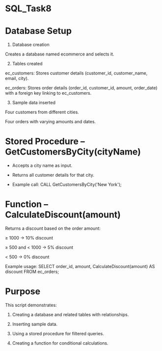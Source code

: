 # SQL_Task8
# Database Setup

1. Database creation

Creates a database named ecommerce and selects it.

2. Tables created

ec_customers: Stores customer details (customer_id, customer_name, email, city).

ec_orders: Stores order details (order_id, customer_id, amount, order_date) with a foreign key linking to ec_customers.

3. Sample data inserted

Four customers from different cities.

Four orders with varying amounts and dates.

# Stored Procedure – GetCustomersByCity(cityName)

* Accepts a city name as input.

* Returns all customer details for that city.

* Example call: CALL GetCustomersByCity('New York');

# Function – CalculateDiscount(amount)

Returns a discount based on the order amount:

≥ 1000 → 10% discount

≥ 500 and < 1000 → 5% discount

< 500 → 0% discount

Example usage: SELECT order_id, amount, CalculateDiscount(amount) AS discount FROM ec_orders;

# Purpose
This script demonstrates:

1. Creating a database and related tables with relationships.

2. Inserting sample data.

3. Using a stored procedure for filtered queries.

4. Creating a function for conditional calculations.
